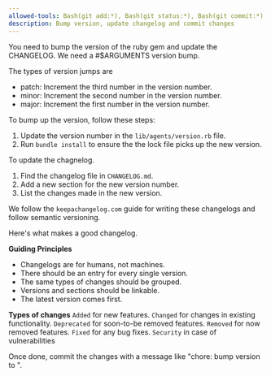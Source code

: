 ```yaml
---
allowed-tools: Bash(git add:*), Bash(git status:*), Bash(git commit:*)
description: Bump version, update changelog and commit changes
---
```


You need to bump the version of the ruby gem and update the CHANGELOG. We need a #$ARGUMENTS version bump.

The types of version jumps are

- patch: Increment the third number in the version number.
- minor: Increment the second number in the version number.
- major: Increment the first number in the version number.

To bump up the version, follow these steps:

1. Update the version number in the `lib/agents/version.rb` file.
2. Run `bundle install` to ensure the the lock file picks up the new version.

To update the chagnelog.

1. Find the changelog file in `CHANGELOG.md`.
2. Add a new section for the new version number.
3. List the changes made in the new version.

We follow the `keepachangelog.com` guide for writing these changelogs and follow semantic versioning.

Here's what makes a good changelog.

**Guiding Principles**
- Changelogs are for humans, not machines.
- There should be an entry for every single version.
- The same types of changes should be grouped.
- Versions and sections should be linkable.
- The latest version comes first.

**Types of changes**
`Added` for new features.
`Changed` for changes in existing functionality.
`Deprecated` for soon-to-be removed features.
`Removed` for now removed features.
`Fixed` for any bug fixes.
`Security` in case of vulnerabilities

Once done, commit the changes with a message like "chore: bump version to <new-version>".

